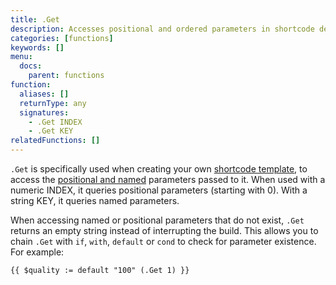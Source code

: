 ```yaml
---
title: .Get
description: Accesses positional and ordered parameters in shortcode declaration.
categories: [functions]
keywords: []
menu:
  docs:
    parent: functions
function:
  aliases: []
  returnType: any
  signatures:
    - .Get INDEX
    - .Get KEY
relatedFunctions: []
---
```


`.Get` is specifically used when creating your own [shortcode template][sc], to access the [positional and named](/templates/shortcode-templates/#positional-vs-named-parameters) parameters passed to it. When used with a numeric INDEX, it queries positional parameters (starting with 0). With a string KEY, it queries named parameters.

When accessing named or positional parameters that do not exist, `.Get` returns an empty string instead of interrupting the build. This allows you to chain `.Get` with `if`, `with`, `default` or `cond` to check for parameter existence. For example:

```go-html-template
{{ $quality := default "100" (.Get 1) }}
```

[sc]: /templates/shortcode-templates/
